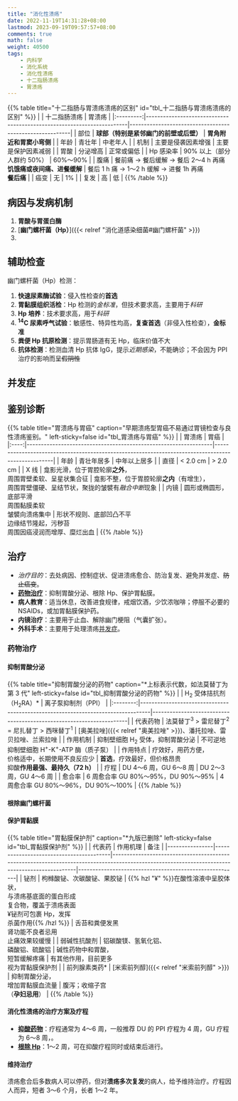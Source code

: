 ```yaml
---
title: "消化性溃疡"
date: 2022-11-19T14:31:28+08:00
lastmod: 2023-09-19T09:57:57+08:00
comments: true
math: false
weight: 40500
tags:
    - 内科学
    - 消化系统
    - 消化性溃疡
    - 十二指肠溃疡
    - 胃溃疡
---
```


<!--more-->

{{% table title="十二指肠与胃溃疡溃疡的区别" id="tbl_十二指肠与胃溃疡溃疡的区别" %}}
|           | 十二指肠溃疡                                                          | 胃溃疡                                                  |
|:---------:|-----------------------------------------------------------------------|---------------------------------------------------------|
|    部位   | **球部（特别是紧邻幽门的前壁或后壁）**                                | **胃角附近和胃窦小弯侧**                                |
|    年龄   | 青壮年                                                                | 中老年人                                                |
|    机制   | 主要是侵袭因素增强                                                    | 主要是保护因素减弱                                      |
|    胃酸   | 分泌增高                                                              | 正常或偏低                                              |
| Hp 感染率 | 90% 以上（部分人群约 50%）                                            | 60%～90%                                                |
|    腹痛   | 餐前痛 → 餐后缓解 → 餐后 2～4 h 再痛<br/>**饥饿痛或夜间痛、进餐缓解** | 餐后 1 h 痛 → 1～2 h 缓解 → 进餐 1h 再痛<br/>**餐后痛** |
|    癌变   | 无                                                                    | 1%                                                      |
|    复发   | 高                                                                    | 低                                                      |
{{% /table %}}

## 病因与发病机制

1. **胃酸与胃蛋白酶**
2. [**幽门螺杆菌（Hp）**]({{< relref "消化道感染细菌#幽门螺杆菌" >}})
3.

## 辅助检查

幽门螺杆菌（Hp）检测：

1. **快速尿素酶试验**：侵入性检查的**首选**
2. **胃黏膜组织活检**：Hp 检测的*金标准*，但技术要求高，主要用于*科研*
3. **Hp 培养**：技术要求高，用于*科研*
4. **<sup>14</sup>C 尿素呼气试验**：敏感性、特异性均高，**复查首选**（非侵入性检查），**金标准**
5. **粪便 Hp 抗原检测**：提示胃肠道有无 Hp，临床价值不大
6. **抗体检测**：检测血清 Hp 抗体 IgG，提示*近期感染*，不能确诊；不会因为 PPI 治疗的影响而呈~~假阴性~~

## 并发症

## 鉴别诊断

{{% table title="胃溃疡与胃癌" caption="早期溃疡型胃癌不易通过胃镜检查与良性溃疡鉴别。" left-sticky=false id="tbl_胃溃疡与胃癌" %}}
|      | 胃溃疡                                                          | 胃癌                                                                                              |
|:----:|-----------------------------------------------------------------|---------------------------------------------------------------------------------------------------|
| 年龄 | 青壮年居多                                                      | 中年以上居多                                                                                      |
| 直径 | \< 2.0 cm                                                       | \> 2.0 cm                                                                                         |
| X 线 | 龛影光滑，位于胃腔轮廓**之外**，<br/>周围胃壁柔软、呈星状集合征 | 龛影不整，位于胃腔轮廓**之内**（有增生），<br/>周围胃壁僵硬、呈结节状，聚拢的皱襞有*融合中断*现象 |
| 内镜 | 圆形或椭圆形，底部平滑<br/>周围黏膜柔软<br/>皱襞向溃疡集中      | 形状不规则、底部凹凸不平<br/>边缘结节隆起，污秽苔<br/>周围因癌浸润而增厚、糜烂出血                |
{{% /table %}}

## 治疗

- *治疗目的*：去处病因、控制症状、促进溃疡愈合、防治复发、避免并发症、~~防止癌变~~。
- [**药物治疗**](#药物治疗)：抑制胃酸分泌、根除 Hp、保护胃黏膜。
- **病人教育**：适当休息，改善进食规律，戒烟饮酒，少饮浓咖啡；停服不必要的 NSAIDs，或加胃黏膜保护药。
- **内镜治疗**：主要用于止血、解除幽门梗阻（气囊扩张）。
- **外科手术**：主要用于处理溃疡[并发症](#并发症)。

### 药物治疗

#### 抑制胃酸分泌

{{% table title="抑制胃酸分泌的药物" caption="\*上标表示代数，如法莫替丁为第 3 代" left-sticky=false id="tbl_抑制胃酸分泌的药物" %}}
|          | H<sub>2</sub> 受体拮抗剂（H<sub>2</sub>RA）\*                                   | 离子泵抑制剂（PPI）                                                 |
|:--------:|---------------------------------------------------------------------------------|---------------------------------------------------------------------|
| 代表药物 | 法莫替丁<sup>3</sup> \> 雷尼替丁<sup>2</sup> = 尼扎替丁 \> 西咪替丁<sup>1</sup> | [奥美拉唑]({{< relref "奥美拉唑" >}})、潘托拉唑、雷贝拉唑、兰索拉唑 |
| 作用机制 | 抑制壁细胞 H<sub>2</sub> 受体，抑制胃酸分泌                                     | 不可逆地抑制壁细胞 H<sup>+</sup>-K<sup>+</sup>-ATP 酶（质子泵）     |
| 作用特点 | 疗效好，用药方便，<br/>价格适中，长期使用不良反应少                             | **首选**，疗效最好，但价格昂贵<br/>抑酸**作用最强、最持久（72 h）** |
|   疗程   | DU 4～6 周，GU 6～8 周                                                          | DU 2～3 周，GU 4～6 周                                              |
|  愈合率  | 6 周愈合率 GU 80%～95%，DU 90%～95%                                             | 4 周愈合率 GU 80%～96%，DU 90%～100%                                |
{{% /table %}}

#### 根除幽门螺杆菌

#### 保护胃黏膜

{{% table title="胃黏膜保护剂" caption="\*九版已删除" left-sticky=false id="tbl_胃黏膜保护剂" %}}
|                | 代表药                                  | 作用机理                                                                                                                                      | 备注                                                   |
|----------------|-----------------------------------------|-----------------------------------------------------------------------------------------------------------------------------------------------|--------------------------------------------------------|
| 铋剂           | 枸橼酸铋、次碳酸铋、果胶铋              | {{% hzl "¥" %}}在酸性溶液中呈胶体状，<br/>与溃疡基底面的蛋白形成<br/>复合物，覆盖于溃疡表面<br/>¥铋剂可包裹 Hp，发挥<br/>杀菌作用{{% /hzl %}} | 舌苔和粪便发黑<br/>肾功能不良者忌用<br/>止痛效果较缓慢 |
| 弱碱性抗酸剂   | 铝碳酸镁、氢氧化铝、<br/>磷酸铝、硫酸铝 | 碱性药物中和胃酸，<br/>短暂缓解疼痛                                                                                                           | 有其他作用，目前更多<br/>视为胃黏膜保护剂              |
| 前列腺素类药\* | [米索前列醇]({{< relref "米索前列醇" >}}) | 抑制胃酸分泌，<br/>增加胃黏膜血流量                                                                                                           | 腹泻；收缩子宫<br/>（**孕妇忌用**）                    |
{{% /table %}}

#### 消化性溃疡的治疗方案及疗程

- [**抑酸药物**](#抑制胃酸分泌)：疗程通常为 4～6 周，一般推荐 DU 的 PPI 疗程为 4 周，GU 疗程为 6～8 周，。
- [**根除 Hp**](#根除幽门螺杆菌)：1～2 周，可在抑酸疗程同时或结束后进行。

#### 维持治疗

溃疡愈合后多数病人可以停药，但对**溃疡多次复发**的病人，给予维持治疗。疗程因人而异，短者 3～6 个月，长者 1～2 年。
